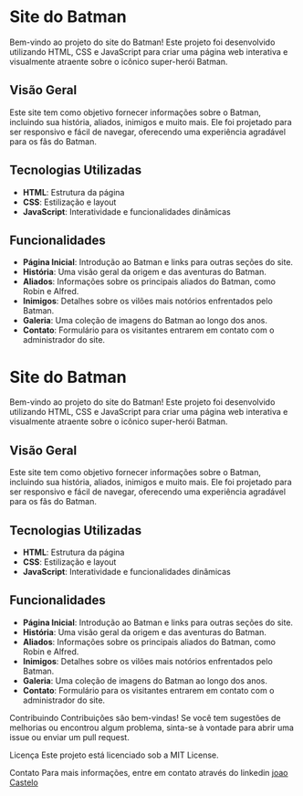 # Site do Batman

Bem-vindo ao projeto do site do Batman! Este projeto foi desenvolvido utilizando HTML, CSS e JavaScript para criar uma página web interativa e visualmente atraente sobre o icônico super-herói Batman.

## Visão Geral

Este site tem como objetivo fornecer informações sobre o Batman, incluindo sua história, aliados, inimigos e muito mais. Ele foi projetado para ser responsivo e fácil de navegar, oferecendo uma experiência agradável para os fãs do Batman.

## Tecnologias Utilizadas

- **HTML**: Estrutura da página
- **CSS**: Estilização e layout
- **JavaScript**: Interatividade e funcionalidades dinâmicas

## Funcionalidades

- **Página Inicial**: Introdução ao Batman e links para outras seções do site.
- **História**: Uma visão geral da origem e das aventuras do Batman.
- **Aliados**: Informações sobre os principais aliados do Batman, como Robin e Alfred.
- **Inimigos**: Detalhes sobre os vilões mais notórios enfrentados pelo Batman.
- **Galeria**: Uma coleção de imagens do Batman ao longo dos anos.
- **Contato**: Formulário para os visitantes entrarem em contato com o administrador do site.

# Site do Batman

Bem-vindo ao projeto do site do Batman! Este projeto foi desenvolvido utilizando HTML, CSS e JavaScript para criar uma página web interativa e visualmente atraente sobre o icônico super-herói Batman.

## Visão Geral

Este site tem como objetivo fornecer informações sobre o Batman, incluindo sua história, aliados, inimigos e muito mais. Ele foi projetado para ser responsivo e fácil de navegar, oferecendo uma experiência agradável para os fãs do Batman.

## Tecnologias Utilizadas

- **HTML**: Estrutura da página
- **CSS**: Estilização e layout
- **JavaScript**: Interatividade e funcionalidades dinâmicas

## Funcionalidades

- **Página Inicial**: Introdução ao Batman e links para outras seções do site.
- **História**: Uma visão geral da origem e das aventuras do Batman.
- **Aliados**: Informações sobre os principais aliados do Batman, como Robin e Alfred.
- **Inimigos**: Detalhes sobre os vilões mais notórios enfrentados pelo Batman.
- **Galeria**: Uma coleção de imagens do Batman ao longo dos anos.
- **Contato**: Formulário para os visitantes entrarem em contato com o administrador do site.

Contribuindo
Contribuições são bem-vindas! Se você tem sugestões de melhorias ou encontrou algum problema, sinta-se à vontade para abrir uma issue ou enviar um pull request.

Licença
Este projeto está licenciado sob a MIT License.

Contato
Para mais informações, entre em contato através do linkedin 
<a href=“/www.linkedin.com/in/joao-castelo-ferreira/“>joao Castelo</a>

